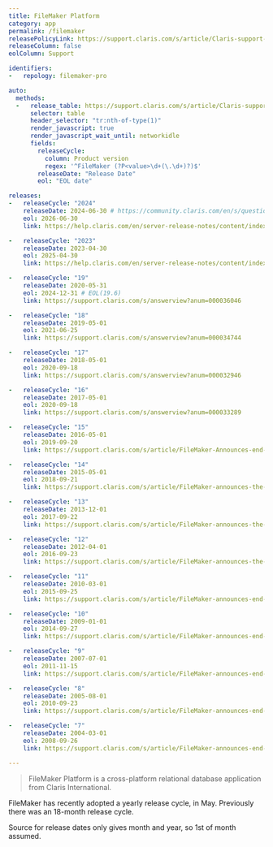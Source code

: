 ```yaml
---
title: FileMaker Platform
category: app
permalink: /filemaker
releasePolicyLink: https://support.claris.com/s/article/Claris-support-policy
releaseColumn: false
eolColumn: Support

identifiers:
-   repology: filemaker-pro

auto:
  methods:
  -   release_table: https://support.claris.com/s/article/Claris-support-policy
      selector: table
      header_selector: "tr:nth-of-type(1)"
      render_javascript: true
      render_javascript_wait_until: networkidle
      fields:
        releaseCycle:
          column: Product version
          regex: '^FileMaker (?P<value>\d+(\.\d+)?)$'
        releaseDate: "Release Date"
        eol: "EOL date"

releases:
-   releaseCycle: "2024"
    releaseDate: 2024-06-30 # https://community.claris.com/en/s/question/0D5Vy000009idtMKAQ/introducing-claris-filemaker-2024
    eol: 2026-06-30
    link: https://help.claris.com/en/server-release-notes/content/index.html

-   releaseCycle: "2023"
    releaseDate: 2023-04-30
    eol: 2025-04-30
    link: https://help.claris.com/en/server-release-notes/content/index.html

-   releaseCycle: "19"
    releaseDate: 2020-05-31
    eol: 2024-12-31 # EOL(19.6)
    link: https://support.claris.com/s/answerview?anum=000036046

-   releaseCycle: "18"
    releaseDate: 2019-05-01
    eol: 2021-06-25
    link: https://support.claris.com/s/answerview?anum=000034744

-   releaseCycle: "17"
    releaseDate: 2018-05-01
    eol: 2020-09-18
    link: https://support.claris.com/s/answerview?anum=000032946

-   releaseCycle: "16"
    releaseDate: 2017-05-01
    eol: 2020-09-18
    link: https://support.claris.com/s/answerview?anum=000033289

-   releaseCycle: "15"
    releaseDate: 2016-05-01
    eol: 2019-09-20
    link: https://support.claris.com/s/article/FileMaker-Announces-end-of-support-for-FileMaker-15-Platform

-   releaseCycle: "14"
    releaseDate: 2015-05-01
    eol: 2018-09-21
    link: https://support.claris.com/s/article/FileMaker-announces-the-end-of-support-for-FileMaker-14-Platform

-   releaseCycle: "13"
    releaseDate: 2013-12-01
    eol: 2017-09-22
    link: https://support.claris.com/s/article/FileMaker-announces-the-end-of-support-for-FileMaker-13-Platform-1503693097684

-   releaseCycle: "12"
    releaseDate: 2012-04-01
    eol: 2016-09-23
    link: https://support.claris.com/s/article/FileMaker-announces-the-end-of-support-for-FileMaker-12-product-family-1503693084416

-   releaseCycle: "11"
    releaseDate: 2010-03-01
    eol: 2015-09-25
    link: https://support.claris.com/s/article/FileMaker-announces-end-of-support-for-FileMaker-11-product-family-1503693064486

-   releaseCycle: "10"
    releaseDate: 2009-01-01
    eol: 2014-09-27
    link: https://support.claris.com/s/article/FileMaker-announces-end-of-support-for-FileMaker-10-product-family-1503693016862

-   releaseCycle: "9"
    releaseDate: 2007-07-01
    eol: 2011-11-15
    link: https://support.claris.com/s/article/FileMaker-announces-end-of-support-for-FileMaker-9-product-family-1503693019973

-   releaseCycle: "8"
    releaseDate: 2005-08-01
    eol: 2010-09-23
    link: https://support.claris.com/s/article/FileMaker-announces-end-of-support-for-FileMaker-8-product-family-1503692966443

-   releaseCycle: "7"
    releaseDate: 2004-03-01
    eol: 2008-09-26
    link: https://support.claris.com/s/article/FileMaker-announces-end-of-support-for-FileMaker-7-product-family-1503692949742

---
```


> FileMaker Platform is a cross-platform relational database application from Claris International.

FileMaker has recently adopted a yearly release cycle, in May. Previously there was an 18-month
release cycle.

Source for release dates only gives month and year, so 1st of month assumed.
